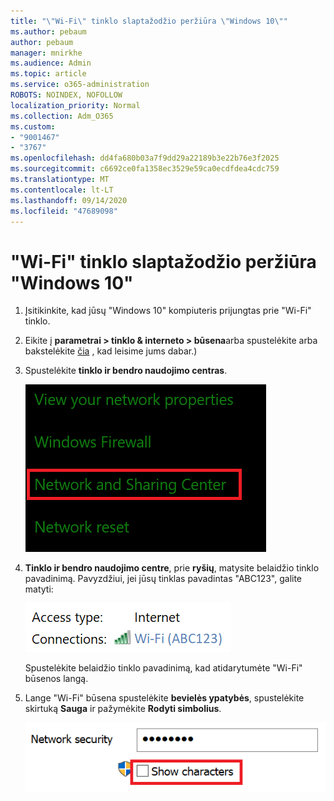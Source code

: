 ```yaml
---
title: "\"Wi-Fi\" tinklo slaptažodžio peržiūra \"Windows 10\""
ms.author: pebaum
author: pebaum
manager: mnirkhe
ms.audience: Admin
ms.topic: article
ms.service: o365-administration
ROBOTS: NOINDEX, NOFOLLOW
localization_priority: Normal
ms.collection: Adm_O365
ms.custom:
- "9001467"
- "3767"
ms.openlocfilehash: dd4fa680b03a7f9dd29a22189b3e22b76e3f2025
ms.sourcegitcommit: c6692ce0fa1358ec3529e59ca0ecdfdea4cdc759
ms.translationtype: MT
ms.contentlocale: lt-LT
ms.lasthandoff: 09/14/2020
ms.locfileid: "47689098"
---
```

# <a name="view-wi-fi-network-password-in-windows-10"></a>"Wi-Fi" tinklo slaptažodžio peržiūra "Windows 10"

1. Įsitikinkite, kad jūsų "Windows 10" kompiuteris prijungtas prie "Wi-Fi" tinklo.

2. Eikite į **parametrai > tinklo & interneto > būsena**arba spustelėkite arba bakstelėkite [čia](ms-settings:network?activationSource=GetHelp) , kad leisime jums dabar.)

3. Spustelėkite **tinklo ir bendro naudojimo centras**.

    ![Tinklo ir bendro naudojimo centras.](media/network-sharing-center.png)

4. **Tinklo ir bendro naudojimo centre**, prie **ryšių**, matysite belaidžio tinklo pavadinimą. Pavyzdžiui, jei jūsų tinklas pavadintas "ABC123", galite matyti:

    ![Tinklo ryšiai.](media/network-connections.png)

    Spustelėkite belaidžio tinklo pavadinimą, kad atidarytumėte "Wi-Fi" būsenos langą. 

5. Lange "Wi-Fi" būsena spustelėkite **bevielės ypatybės**, spustelėkite skirtuką **Sauga** ir pažymėkite **Rodyti simbolius**.

    ![Rodyti "Wi-Fi" slaptažodžių simbolius.](media/show-password-characters.png)

